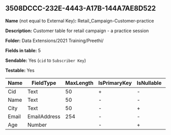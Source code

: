## 3508DCCC-232E-4443-A17B-144A7AE8D522

**Name** (not equal to External Key)**:** Retail_Campaign-Customer-practice

**Description:** Customer table for retail campaign - a practice session

**Folder:** Data Extensions/2021 Training/Preethi/

**Fields in table:** 5

**Sendable:** Yes (`cid` to `Subscriber Key`)

**Testable:** Yes

| Name | FieldType | MaxLength | IsPrimaryKey | IsNullable | DefaultValue |
| --- | --- | --- | --- | --- | --- |
| Cid | Text | 50 | + | - |  |
| Name | Text | 50 | - | - |  |
| City | Text | 50 | - | + |  |
| Email | EmailAddress | 254 | - | - |  |
| Age | Number |  | - | + |  |
